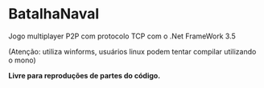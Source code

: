 # BatalhaNaval
Jogo multiplayer P2P com protocolo TCP com o .Net FrameWork 3.5

(Atenção: utiliza winforms, usuários linux podem tentar compilar utilizando o mono)

**Livre para reproduções de partes do código.**

